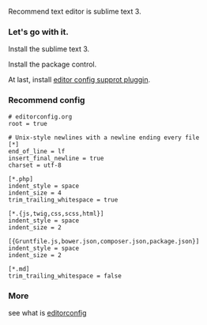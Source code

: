 Recommend text editor is sublime text 3.

### Let's go with it.

Install the sublime text 3.

Install the package control.

At last, install [editor config supprot pluggin](https://github.com/sindresorhus/editorconfig-sublime).

### Recommend config

```
# editorconfig.org
root = true

# Unix-style newlines with a newline ending every file
[*]
end_of_line = lf
insert_final_newline = true
charset = utf-8

[*.php]
indent_style = space
indent_size = 4
trim_trailing_whitespace = true

[*.{js,twig,css,scss,html}]
indent_style = space
indent_size = 2

[{Gruntfile.js,bower.json,composer.json,package.json}]
indent_style = space
indent_size = 2

[*.md]
trim_trailing_whitespace = false

```

### More

see what is [editorconfig](http://editorconfig.org/)
